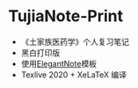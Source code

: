 # TujiaNote-Print

* 《土家族医药学》个人复习笔记
* 黑白打印版
* 使用[ElegantNote](https://github.com/ElegantLaTeX/ElegantNote)模板
* Texlive 2020 + XeLaTeX 编译
